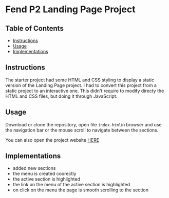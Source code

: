 # Fend P2 Landing Page Project

## Table of Contents

* [Instructions](#instructions)
* [Usage](#usage)
* [Implementations](#implementations)

## Instructions

The starter project had some HTML and CSS styling to display a static version of the Landing Page project. I had to convert this project from a static project to an interactive one. This didn't require to modify directy the HTML and CSS files, but doing it through JavaScript.


## Usage

Download or clone the repository, open file `index.html`in browser and use the navigation bar or the mouse scroll to navigate between the sections.

You can also open the project website [HERE](https://lybhy.github.io/P2_LandingPage/)


## Implementations
 
- added new sections
- the menu is created coorectly
- the active section is highlighted
- the link on the menu of the active section is highlighted
- on click on the menu the page is smooth scrolling to the section
